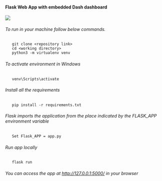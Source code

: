 #### Flask Web App with embedded Dash dashboard
![](https://github.com/RammySekham/FlaskWebApp-for-ML-and-analytics/blob/main/FlaskApp/Images/app_demonstration.gif)
###### To run in your machine follow below commands.
       git clone <repository link>
       cd <working directory>
       python3 -m virtualenv venv
       
###### To activate environment in Windows
       venv\Scripts\activate

###### Install all the requirements
       pip install -r requirements.txt
       
###### Flask imports the application from the place indicated by the FLASK_APP environment variable
       Set Flask_APP = app.py
       
###### Run app locally 
       flask run
       
###### You can access the app at http://127.0.0.1:5000/ in your browser
